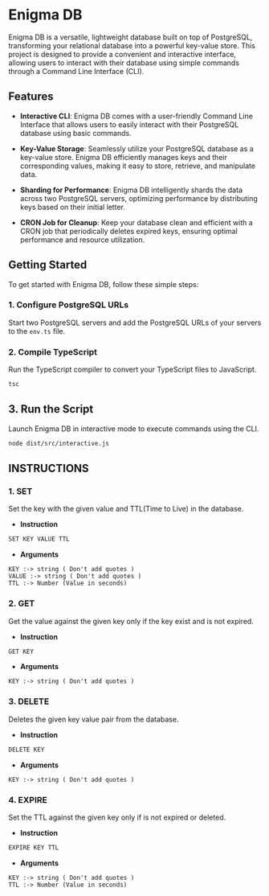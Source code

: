 # Enigma DB

Enigma DB is a versatile, lightweight database built on top of PostgreSQL, transforming your relational database into a powerful key-value store. This project is designed to provide a convenient and interactive interface, allowing users to interact with their database using simple commands through a Command Line Interface (CLI).

## Features

- **Interactive CLI**: Enigma DB comes with a user-friendly Command Line Interface that allows users to easily interact with their PostgreSQL database using basic commands.

- **Key-Value Storage**: Seamlessly utilize your PostgreSQL database as a key-value store. Enigma DB efficiently manages keys and their corresponding values, making it easy to store, retrieve, and manipulate data.

- **Sharding for Performance**: Enigma DB intelligently shards the data across two PostgreSQL servers, optimizing performance by distributing keys based on their initial letter.

- **CRON Job for Cleanup**: Keep your database clean and efficient with a CRON job that periodically deletes expired keys, ensuring optimal performance and resource utilization.

## Getting Started

To get started with Enigma DB, follow these simple steps:

### 1. Configure PostgreSQL URLs

Start two PostgreSQL servers and add the PostgreSQL URLs of your servers to the `env.ts` file.

### 2. Compile TypeScript

Run the TypeScript compiler to convert your TypeScript files to JavaScript.

```bash
tsc
```

## 3. Run the Script

Launch Enigma DB in interactive mode to execute commands using the CLI.

```bash
node dist/src/interactive.js
```

## INSTRUCTIONS

### 1. SET

Set the key with the given value and TTL(Time to Live) in the database.

- **Instruction**

```bash
SET KEY VALUE TTL 
```

- **Arguments**

```
KEY :-> string ( Don't add quotes )
VALUE :-> string ( Don't add quotes )
TTL :-> Number (Value in seconds)
```

### 2. GET

Get the value against the given key only if the key exist and is not expired.

- **Instruction**

```bash
GET KEY 
```

- **Arguments**

```
KEY :-> string ( Don't add quotes )
```

### 3. DELETE

Deletes the given key value pair from the database.

- **Instruction**
  
```bash
DELETE KEY
```

- **Arguments**

```
KEY :-> string ( Don't add quotes )
```

### 4. EXPIRE

Set the TTL against the given key only if is not expired or deleted.

- **Instruction**

```bash
EXPIRE KEY TTL 
```

- **Arguments**

```
KEY :-> string ( Don't add quotes )
TTL :-> Number (Value in seconds)
```
